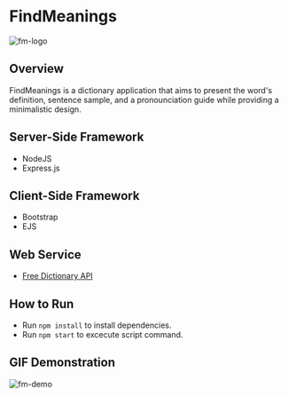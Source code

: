# FindMeanings

![fm-logo](https://user-images.githubusercontent.com/82258602/149317081-81eec03f-7839-494d-b900-611fa9a00343.png)

## Overview

FindMeanings is a dictionary application that aims to present the word's definition, sentence sample, and a pronounciation guide while providing a minimalistic design.

## Server-Side Framework

* NodeJS
* Express.js

## Client-Side Framework

* Bootstrap
* EJS

## Web Service

* [Free Dictionary API](https://dictionaryapi.dev/)

## How to Run

* Run ```npm install``` to install dependencies.
* Run ```npm start```  to excecute script command.

## GIF Demonstration
![fm-demo](https://user-images.githubusercontent.com/82258602/149319715-a348c3bf-db53-48bb-89e3-d0c7b7a9f2fc.gif)
